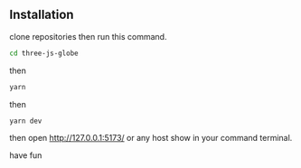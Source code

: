 ## Installation

clone repositories then run this command.
```bash
cd three-js-globe
```
then 
```bash
yarn
```
then 
```bash
yarn dev
```
then open http://127.0.0.1:5173/ or any host show in your command terminal.

have fun